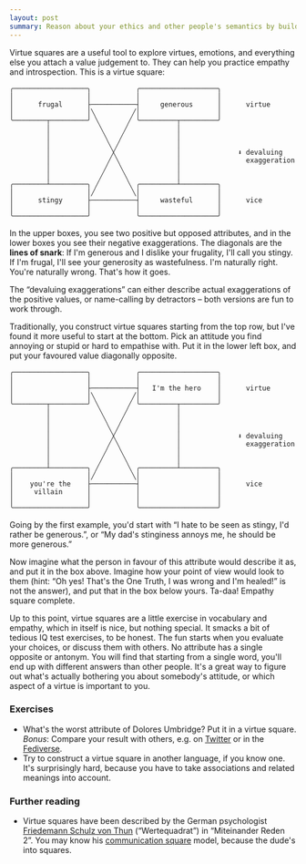 ```yaml
---
layout: post
summary: Reason about your ethics and other people's semantics by building virtue squares.
---
```


Virtue squares are a useful tool to explore virtues, emotions, and everything else you attach a value judgement to. They
can help you practice empathy and introspection. This is a virtue square:

    ╭──────────────────╮           ╭───────────────────╮
    │                  │           │                   │
    │      frugal      ├───────────┤     generous      │      virtue
    │                  │╲         ╱│                   │
    ╰────────┬─────────╯ ╲       ╱ ╰─────────┬─────────╯
             │            ╲     ╱            │
             │             ╲   ╱             │
             │              ╲ ╱              │
             │               ╳               │              ⬇ devaluing
             │              ╱ ╲              │                exaggeration
             │             ╱   ╲             │
             │            ╱     ╲            │
    ╭────────┴─────────╮ ╱       ╲ ╭─────────┴─────────╮
    │                  │╱         ╲│                   │
    │      stingy      ├───────────┤     wasteful      │      vice
    │                  │           │                   │
    ╰──────────────────╯           ╰───────────────────╯
    

In the upper boxes, you see two positive but opposed attributes, and in the lower boxes you see their negative
exaggerations. The diagonals are the **lines of snark**: If I'm generous and I dislike your frugality, I'll call you
stingy. If I'm frugal, I'll see your generosity as wastefulness. I'm naturally right. You're naturally wrong. That's how
it goes.

The “devaluing exaggerations” can either describe actual exaggerations of the positive values, or name-calling by
detractors – both versions are fun to work through.

Traditionally, you construct virtue squares starting from the top row, but I've found it more useful to start at the
bottom. Pick an attitude you find annoying or stupid or hard to empathise with. Put it in the lower left box, and put
your favoured value diagonally opposite.

    ╭──────────────────╮           ╭───────────────────╮
    │                  │           │                   │
    │                  ├───────────┤   I'm the hero    │      virtue
    │                  │╲         ╱│                   │
    ╰────────┬─────────╯ ╲       ╱ ╰─────────┬─────────╯
             │            ╲     ╱            │
             │             ╲   ╱             │
             │              ╲ ╱              │
             │               ╳               │              ⬇ devaluing
             │              ╱ ╲              │                exaggeration
             │             ╱   ╲             │
             │            ╱     ╲            │
    ╭────────┴─────────╮ ╱       ╲ ╭─────────┴─────────╮
    │                  │╱         ╲│                   │
    │    you're the    ├───────────┤                   │      vice
    │     villain      │           │                   │
    │                  │           │                   │
    ╰──────────────────╯           ╰───────────────────╯


Going by the first example, you'd start with “I hate to be seen as stingy, I'd rather be generous.”, or “My dad's
stinginess annoys me, he should be more generous.”

Now imagine what the person in favour of this attribute would describe it as, and put it in the box above. Imagine how
your point of view would look to them (hint: “Oh yes! That's the One Truth, I was wrong and I'm healed!” is not the
answer), and put that in the box below yours. Ta-daa! Empathy square complete.

Up to this point, virtue squares are a little exercise in vocabulary and empathy, which in itself is nice, but nothing
special. It smacks a bit of tedious IQ test exercises, to be honest. The fun starts when you evaluate your choices, or
discuss them with others. No attribute has a single opposite or antonym. You will find that starting from a single word,
you'll end up with different answers than other people. It's a great way to figure out what's actually bothering you
about somebody's attitude, or which aspect of a virtue is important to you.

### Exercises

- What's the worst attribute of Dolores Umbridge? Put it in a virtue square. *Bonus*: Compare your result with others,
  e.g.  on [Twitter](https://twitter.com/@rixxtr) or in the [Fediverse](https://chaos.social/@rixx).
- Try to construct a virtue square in another language, if you know one. It's surprisingly hard, because you have to
  take associations and related meanings into account.

### Further reading

- Virtue squares have been described by the German psychologist [Friedemann Schulz von
  Thun](https://en.wikipedia.org/wiki/Friedemann_Schulz_von_Thun) (“Wertequadrat”) in “Miteinander Reden 2”. You may
  know his [communication square](https://en.wikipedia.org/wiki/Four-sides_model) model, because the dude's into
  squares.
